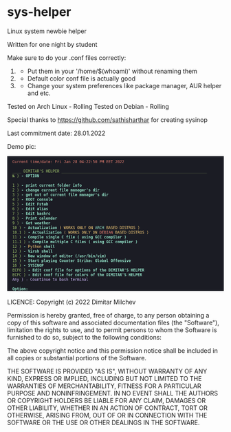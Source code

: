 # sys-helper
Linux system newbie helper

Written for one night by student

Make sure to do your .conf files correctly:

 1) - Put them in your '/home/$(whoami)' without renaming them
 2) - Default color conf file is actually good
 3) - Change your system preferences like package manager, AUR helper and etc.

Tested on Arch Linux - Rolling
Tested on Debian - Rolling

Special thanks to https://github.com/sathisharthar for creating sysinop

Last commitment date: 28.01.2022

Demo pic:

![](https://github.com/milchevdimitar/sys-helper/blob/main/.bash_helper_demo_picture.png/?raw=true)

LICENCE:
Copyright (c) 2022 Dimitar Milchev

Permission is hereby granted, free of charge, to any person obtaining a copy
of this software and associated documentation files (the "Software"), limitation 
the rights to use, and to permit persons to whom the Software is
furnished to do so, subject to the following conditions:

The above copyright notice and this permission notice shall be included in all
copies or substantial portions of the Software.

THE SOFTWARE IS PROVIDED "AS IS", WITHOUT WARRANTY OF ANY KIND, EXPRESS OR
IMPLIED, INCLUDING BUT NOT LIMITED TO THE WARRANTIES OF MERCHANTABILITY,
FITNESS FOR A PARTICULAR PURPOSE AND NONINFRINGEMENT. IN NO EVENT SHALL THE
AUTHORS OR COPYRIGHT HOLDERS BE LIABLE FOR ANY CLAIM, DAMAGES OR OTHER
LIABILITY, WHETHER IN AN ACTION OF CONTRACT, TORT OR OTHERWISE, ARISING FROM,
OUT OF OR IN CONNECTION WITH THE SOFTWARE OR THE USE OR OTHER DEALINGS IN THE
SOFTWARE.
